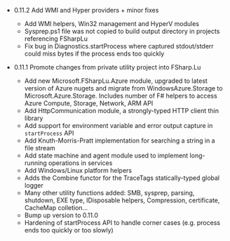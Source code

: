 - 0.11.2 Add WMI and Hyper providers + minor fixes

  - Add WMI helpers, Win32 management and HyperV modules
  - Sysprep.ps1 file was not copied to build output directory in projects referencing FSharpLu
  - Fix bug in Diagnostics.startProcess where captured stdout/stderr could miss bytes if the process ends too quickly


- 0.11.1 Promote changes from private utility project into FSharp.Lu

    - Add new Microsoft.FSharpLu.Azure module, upgraded to latest version of Azure nugets and migrate from WindowsAzure.Storage to Microsoft.Azure.Storage.
    Includes number of F# helpers to access Azure Compute, Storage, Network, ARM API
    - Add HttpCommunication module, a strongly-typed HTTP client thin library
    - Add support for environment variable and error output capture in `startProcess` API
    - Add Knuth-Morris-Pratt implementation for searching a string in a file stream
    - Add state machine and agent module used to implement long-running operations in services
    - Add Windows/Linux platform helpers
    - Adds the Combine functor for the TraceTags statically-typed global logger
    - Many other utility functions added: SMB, sysprep, parsing, shutdown, EXE type, IDisposable helpers, Compression, certificate, CacheMap colletion...
    - Bump up version to 0.11.0
    - Hardening of startProcess API to handle corner cases (e.g. process ends too quickly or too slowly)